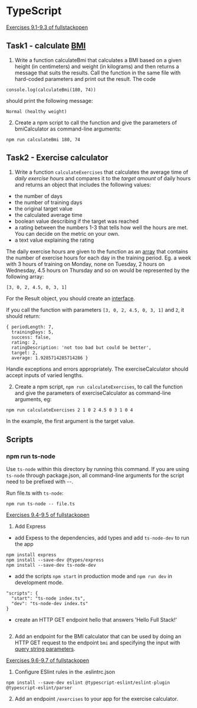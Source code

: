 # TypeScript
[Exercises 9.1-9.3 of fullstackopen](https://fullstackopen.com/en/part9/first_steps_with_type_script#exercises-9-1-9-3)

## Task1 - calculate [BMI](https://en.wikipedia.org/wiki/Body_mass_index)
1. Write a function calculateBmi that calculates a BMI based on a given height (in centimeters) and weight (in kilograms) and then returns a message that suits the results.
Call the function in the same file with hard-coded parameters and print out the result. The code

```
console.log(calculateBmi(180, 74))
```
should print the following message:

```
Normal (healthy weight)
```

2. Create a npm script to call the function and give the parameters of bmiCalculator as command-line arguments:
```
npm run calculateBmi 180, 74
```

## Task2 - Exercise calculator

1. Write a function `calculateExercises` that calculates the average time of _daily exercise hours_ and compares it to the _target amount_ of daily hours and returns an object that includes the following values:
- the number of days
- the number of training days
- the original target value
- the calculated average time
- boolean value describing if the target was reached
- a rating between the numbers 1-3 that tells how well the hours are met. You can decide on the metric on your own.
- a text value explaining the rating

The daily exercise hours are given to the function as an [array](https://www.typescriptlang.org/docs/handbook/basic-types.html#array) that contains the number of exercise hours for each day in the training period. Eg. a week with 3 hours of training on Monday, none on Tuesday, 2 hours on Wednesday, 4.5 hours on Thursday and so on would be represented by the following array:
```
[3, 0, 2, 4.5, 0, 3, 1]
```
For the Result object, you should create an [interface](https://www.typescriptlang.org/docs/handbook/interfaces.html).

If you call the function with parameters `[3, 0, 2, 4.5, 0, 3, 1]` and `2`, it should return:
```
{ periodLength: 7,
  trainingDays: 5,
  success: false,
  rating: 2,
  ratingDescription: 'not too bad but could be better',
  target: 2,
  average: 1.9285714285714286 }
  ```
Handle exceptions and errors appropriately. The exerciseCalculator should accept inputs of varied lengths.

2. Create a npm script, `npm run calculateExercises`, to call the function and give the parameters of exerciseCalculator as command-line arguments, eg:
```
npm run calculateExercises 2 1 0 2 4.5 0 3 1 0 4
```
In the example, the first argument is the target value.

## Scripts
### npm run ts-node
Use `ts-node` within this directory by running this command.
If you are using `ts-node` through package.json, all command-line arguments for the script need to be prefixed with --.

Run file.ts with `ts-node`:
```
npm run ts-node -- file.ts
```

[Exercises 9.4-9.5 of fullstackopen](https://fullstackopen.com/en/part9/first_steps_with_type_script#exercises-9-4-9-5)
1. Add Express
- add Expess to the dependencies, add types and add `ts-node-dev` to run the app
```
npm install express
npm install --save-dev @types/express
npm install --save-dev ts-node-dev
```
- add the scripts `npm start` in production mode and `npm run dev` in development mode.
```
"scripts": {
  "start": "ts-node index.ts",
  "dev": "ts-node-dev index.ts"
}
```
- create an HTTP GET endpoint hello that answers 'Hello Full Stack!'
```
```
2. Add an endpoint for the BMI calculator that can be used by doing an HTTP GET request to the endpoint `bmi` and specifying the input with [query string parameters](https://en.wikipedia.org/wiki/Query_string).

[Exercises 9.6-9.7 of fullstackopen](https://fullstackopen.com/en/part9/first_steps_with_type_script#exercises-9-6-9-7)
1. Configure ESlint rules in the .eslintrc.json
```
npm install --save-dev eslint @typescript-eslint/eslint-plugin @typescript-eslint/parser
```
2. Add an endpoint `/exercises` to your app for the exercise calculator.
